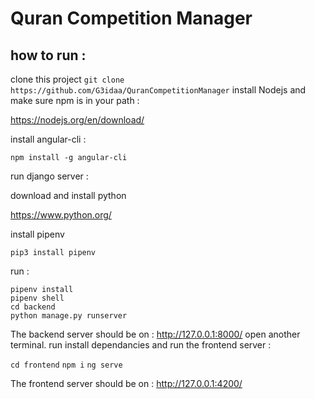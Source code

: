# Quran Competition Manager

## how to run :

clone this project
`git clone https://github.com/G3idaa/QuranCompetitionManager`
install Nodejs and make sure npm is in your path :

https://nodejs.org/en/download/

install angular-cli :

`npm install -g angular-cli`

run django server :

download and install python

https://www.python.org/

install pipenv

`pip3 install pipenv`

run :

```
pipenv install
pipenv shell
cd backend
python manage.py runserver
```

The backend server should be on : http://127.0.0.1:8000/
open another terminal.
run install dependancies and run the frontend server :

`cd frontend`
`npm i`
`ng serve`

The frontend server should be on : http://127.0.0.1:4200/


